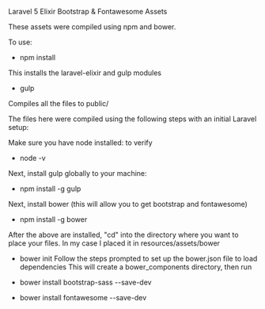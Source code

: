 Laravel 5 Elixir Bootstrap & Fontawesome Assets

These assets were compiled using npm and bower.

To use:

- npm install

This installs the laravel-elixir and gulp modules

- gulp 

Compiles all the files to public/

The files here were compiled using the following steps with an initial Laravel setup:


Make sure you have node installed: to verify 
- node -v 

Next, install gulp globally to your machine:
- npm install -g gulp

Next, install bower (this will allow you to get bootstrap and fontawesome)
- npm install -g bower

After the above are installed, "cd" into the directory where you want to place your files. In my case I placed it in resources/assets/bower 

- bower init 
Follow the steps prompted to set up the bower.json file to load dependencies
This will create a bower_components directory, then run 

- bower install bootstrap-sass --save-dev
- bower install fontawesome --save-dev
